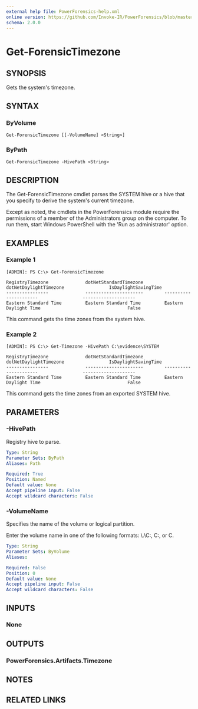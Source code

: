 ```yaml
---
external help file: PowerForensics-help.xml
online version: https://github.com/Invoke-IR/PowerForensics/blob/master/Modules/PowerForensics/docs/Get-ForensicTimezone.md
schema: 2.0.0
---
```


# Get-ForensicTimezone

## SYNOPSIS
Gets the system's timezone.

## SYNTAX

### ByVolume
```
Get-ForensicTimezone [[-VolumeName] <String>]
```

### ByPath
```
Get-ForensicTimezone -HivePath <String>
```

## DESCRIPTION
The Get-ForensicTimezone cmdlet parses the SYSTEM hive or a hive that you specify to derive the system's current timezone.

Except as noted, the cmdlets in the PowerForensics module require the permissions of a member of the Administrators group on the computer. To run them, start Windows PowerShell with the 'Run as administrator' option.

## EXAMPLES

### Example 1
```
[ADMIN]: PS C:\> Get-ForensicTimezone

RegistryTimezone              dotNetStandardTimezone        dotNetDaylightTimezone                 IsDaylightSavingTime
----------------              ----------------------        ----------------------                 --------------------
Eastern Standard Time         Eastern Standard Time         Eastern Daylight Time                                 False
```

This command gets the time zones from the system hive.

### Example 2
```
[ADMIN]: PS C:\> Get-Timezone -HivePath C:\evidence\SYSTEM

RegistryTimezone              dotNetStandardTimezone        dotNetDaylightTimezone                 IsDaylightSavingTime
----------------              ----------------------        ----------------------                 --------------------
Eastern Standard Time         Eastern Standard Time         Eastern Daylight Time                                 False
```

This command gets the time zones from an exported SYSTEM hive.

## PARAMETERS

### -HivePath
Registry hive to parse.

```yaml
Type: String
Parameter Sets: ByPath
Aliases: Path

Required: True
Position: Named
Default value: None
Accept pipeline input: False
Accept wildcard characters: False
```

### -VolumeName
Specifies the name of the volume or logical partition.

Enter the volume name in one of the following formats: \\.\C:, C:, or C.

```yaml
Type: String
Parameter Sets: ByVolume
Aliases: 

Required: False
Position: 0
Default value: None
Accept pipeline input: False
Accept wildcard characters: False
```

## INPUTS

### None


## OUTPUTS

### PowerForensics.Artifacts.Timezone

## NOTES

## RELATED LINKS

